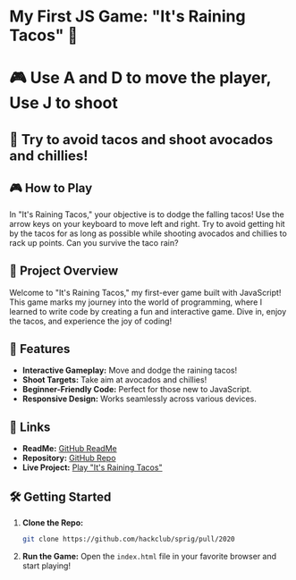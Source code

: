 # My First JS Game: "It's Raining Tacos" 🌮

## <h2 style="font-size:28px;">🎮 Use A and D to move the player, Use J to shoot</h2>

## <h2 style="font-size:24px;">🚨 Try to avoid tacos and shoot avocados and chillies!</h2>

## 🎮 How to Play

In "It's Raining Tacos," your objective is to dodge the falling tacos! Use the arrow keys on your keyboard to move left and right. Try to avoid getting hit by the tacos for as long as possible while shooting avocados and chillies to rack up points. Can you survive the taco rain?

## 🌟 Project Overview

Welcome to "It's Raining Tacos," my first-ever game built with JavaScript! This game marks my journey into the world of programming, where I learned to write code by creating a fun and interactive game. Dive in, enjoy the tacos, and experience the joy of coding!

## 🚀 Features

- **Interactive Gameplay:** Move and dodge the raining tacos!
- **Shoot Targets:** Take aim at avocados and chillies!
- **Beginner-Friendly Code:** Perfect for those new to JavaScript.
- **Responsive Design:** Works seamlessly across various devices.

## 🔗 Links

- **ReadMe:** [GitHub ReadMe](https://github.com/hackclub/sprig/pull/2020)
- **Repository:** [GitHub Repo](https://github.com/hackclub/sprig/pull/2020)
- **Live Project:** [Play "It's Raining Tacos"](https://sprig.hackclub.com/gallery/itsrainingtacos)

## 🛠️ Getting Started

1. **Clone the Repo:**
   ```bash
   git clone https://github.com/hackclub/sprig/pull/2020
   ```
2. **Run the Game:**
   Open the `index.html` file in your favorite browser and start playing!

